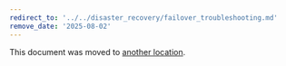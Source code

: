 ```yaml
---
redirect_to: '../../disaster_recovery/failover_troubleshooting.md'
remove_date: '2025-08-02'
---
```


This document was moved to [another location](../../disaster_recovery/failover_troubleshooting.md).

<!-- This redirect file can be deleted after <YYYY-MM-DD>. -->
<!-- Redirects that point to other docs in the same project expire in three months. -->
<!-- Redirects that point to docs in a different project or site (for example, link is not relative and starts with `https:`) expire in one year. -->
<!-- Before deletion, see: https://docs.gitlab.com/ee/development/documentation/redirects.html -->
